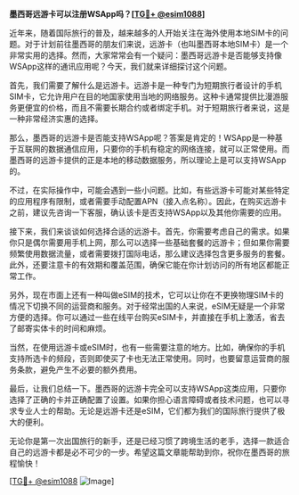 **墨西哥远游卡可以注册WSApp吗？[[TG💪+ @esim1088](https://t.me/s/esim1088)]**

近年来，随着国际旅行的普及，越来越多的人开始关注在海外使用本地SIM卡的问题。对于计划前往墨西哥的朋友们来说，远游卡（也叫墨西哥本地SIM卡）是一个非常实用的选择。然而，大家常常会有一个疑问：墨西哥远游卡是否能够支持像WSApp这样的通讯应用呢？今天，我们就来详细探讨这个问题。

首先，我们需要了解什么是远游卡。远游卡是一种专门为短期旅行者设计的手机SIM卡，它允许用户在目的地国家使用当地的网络服务。这种卡通常提供比漫游服务更便宜的价格，而且不需要长期合约或者绑定手机。对于短期旅行者来说，这是一种非常经济实惠的选择。

那么，墨西哥的远游卡是否能支持WSApp呢？答案是肯定的！WSApp是一种基于互联网的数据通信应用，只要你的手机有稳定的网络连接，就可以正常使用。而墨西哥的远游卡提供的正是本地的移动数据服务，所以理论上是可以支持WSApp的。

不过，在实际操作中，可能会遇到一些小问题。比如，有些远游卡可能对某些特定的应用程序有限制，或者需要手动配置APN（接入点名称）。因此，在购买远游卡之前，建议先咨询一下客服，确认该卡是否支持WSApp以及其他你需要的应用。

接下来，我们来谈谈如何选择合适的远游卡。首先，你需要考虑自己的需求。如果你只是偶尔需要用手机上网，那么可以选择一些基础套餐的远游卡；但如果你需要频繁使用数据流量，或者需要拨打国际电话，那么建议选择包含更多服务的套餐。此外，还要注意卡的有效期和覆盖范围，确保它能在你计划访问的所有地区都能正常工作。

另外，现在市面上还有一种叫做eSIM的技术，它可以让你在不更换物理SIM卡的情况下切换不同的运营商和服务。对于经常出国的人来说，eSIM无疑是一个非常方便的选择。你可以通过一些在线平台购买eSIM卡，并直接在手机上激活，省去了邮寄实体卡的时间和麻烦。

当然，在使用远游卡或eSIM时，也有一些需要注意的地方。比如，确保你的手机支持所选卡的频段，否则即使买了卡也无法正常使用。同时，也要留意运营商的服务条款，避免产生不必要的额外费用。

最后，让我们总结一下。墨西哥的远游卡完全可以支持WSApp这类应用，只要你选择了正确的卡并正确配置了设置。如果你担心语言障碍或者技术问题，也可以寻求专业人士的帮助。无论是远游卡还是eSIM，它们都为我们的国际旅行提供了极大的便利。

无论你是第一次出国旅行的新手，还是已经习惯了跨境生活的老手，选择一款适合自己的远游卡都是必不可少的一步。希望这篇文章能帮助到你，祝你在墨西哥的旅程愉快！

[[TG💪+ @esim1088](https://t.me/s/esim1088) ![Image](https://i.postimg.cc/4NQfJmqS/Snipaste-2025-05-13-00-14-12.png)]